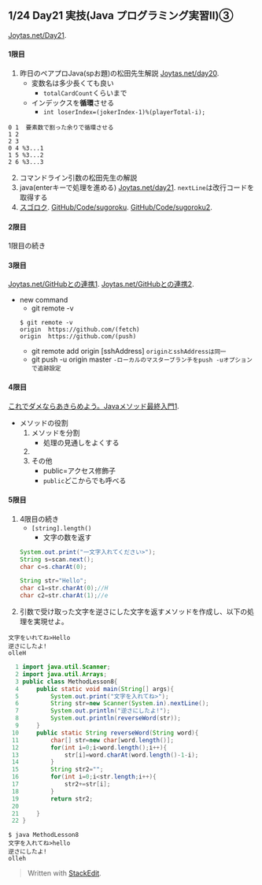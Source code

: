 
## 1/24 Day21 実技(Java プログラミング実習Ⅱ)③
[Joytas.net/Day21]().
#### 1限目
1. 昨日のペアプロJava(spお題)の松田先生解説
[Joytas.net/day20](https://joytas.net/%e8%a8%93%e7%b7%b4/day20).
	 - 変数名は多少長くても良い
		 - `totalCardCount`くらいまで
	- インデックスを**循環**させる
		- `int loserIndex=(jokerIndex-1)%(playerTotal-i);`
~~~
0 1  要素数で割った余りで循環させる
1 2
2 3
0 4 %3...1
1 5 %3...2
2 6 %3...3
~~~
2. コマンドライン引数の松田先生の解説
3. java(enterキーで処理を進める)
[Joytas.net/day21](https://joytas.net/%e8%a8%93%e7%b7%b4/day21).
`nextLine`は改行コードを取得する
4. [スゴロク](https://joytas.net/programming/java/%e3%82%b9%e3%82%b4%e3%83%ad%e3%82%af).
[GitHub/Code/sugoroku](https://github.com/Rm9tDVAM/training/blob/master/java/0124/sugoroku.java).
[GitHub/Code/sugoroku2](https://github.com/Rm9tDVAM/training/blob/master/java/0124/sugoroku2.java).
#### 2限目
1限目の続き
#### 3限目
[Joytas.net/GitHubとの連携1](https://joytas.net/programming/git/github1).
[Joytas.net/GitHubとの連携2](https://joytas.net/programming/git/github2).
- new command
	- git remote -v
	~~~
	$ git remote -v
	origin  https://github.com/(fetch)
	origin  https://github.com/(push)
	~~~
	- git remote add origin [sshAddress]
`originとsshAddressは同一`
	- git push -u origin master
`-ローカルのマスターブランチをpush -uオプションで追跡設定`
#### 4限目
[これでダメならあきらめよう。Javaメソッド最終入門1](https://joytas.net/programming/java_last_method_1).
 - メソッドの役割
	 1. メソッドを分割
		- 処理の見通しをよくする
	1. 
	2. その他
		- public=アクセス修飾子
		- `public`どこからでも呼べる
#### 5限目
1. 4限目の続き
	- `[string].length()`
		- 文字の数を返す
	~~~java
	System.out.print("一文字入れてください>");
    String s=scan.next();
    char c=s.charAt(0);
	~~~
	~~~java
	String str="Hello";
	char c1=str.charAt(0);//H
	char c2=str.charAt(1);//e
	~~~
2. 引数で受け取った文字を逆さにした文字を返すメソッドを作成し、以下の処理を実現せよ。
~~~
文字をいれてね>Hello
逆さにしたよ!
olleH
~~~
~~~java
  1 import java.util.Scanner;
  2 import java.util.Arrays;
  3 public class MethodLesson8{
  4     public static void main(String[] args){
  5         System.out.print("文字を入れてね>");
  6         String str=new Scanner(System.in).nextLine();
  7         System.out.println("逆さにしたよ!");
  8         System.out.println(reverseWord(str));
  9     }
 10     public static String reverseWord(String word){
 11         char[] str=new char[word.length()];
 12         for(int i=0;i<word.length();i++){
 13             str[i]=word.charAt(word.length()-1-i);
 14         }
 15         String str2="";
 16         for(int i=0;i<str.length;i++){
 17             str2+=str[i];
 18         }
 19         return str2;
 20
 21     }
 22 }
~~~
~~~
$ java MethodLesson8
文字を入れてね>hello
逆さにしたよ!
olleh
~~~
> Written with [StackEdit](https://stackedit.io/).
